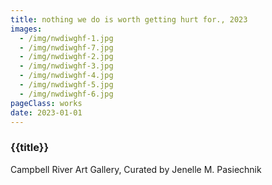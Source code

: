 ```yaml
---
title: nothing we do is worth getting hurt for., 2023
images:
  - /img/nwdiwghf-1.jpg
  - /img/nwdiwghf-7.jpg
  - /img/nwdiwghf-2.jpg
  - /img/nwdiwghf-3.jpg
  - /img/nwdiwghf-4.jpg
  - /img/nwdiwghf-5.jpg
  - /img/nwdiwghf-6.jpg
pageClass: works
date: 2023-01-01
---
```


### {{title}}

Campbell River Art Gallery, Curated by Jenelle M. Pasiechnik
